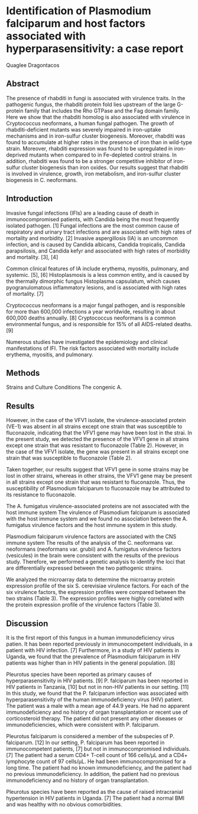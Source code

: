 # Identification of Plasmodium falciparum and host factors associated with hyperparasensitivity: a case report
Quaglee Dragontacos


## Abstract
The presence of rhabditi in fungi is associated with virulence traits. In the pathogenic fungus, the rhabditi protein fold lies upstream of the large G-protein family that includes the Rho GTPase and the Fag domain family. Here we show that the rhabditi homolog is also associated with virulence in Cryptococcus neoformans, a human fungal pathogen. The growth of rhabditi-deficient mutants was severely impaired in iron-uptake mechanisms and in iron-sulfur cluster biogenesis. Moreover, rhabditi was found to accumulate at higher rates in the presence of iron than in wild-type strain. Moreover, rhabditi expression was found to be upregulated in iron-deprived mutants when compared to in Fe-depleted control strains. In addition, rhabditi was found to be a stronger competitive inhibitor of iron-sulfur cluster biogenesis than iron oxides. Our results suggest that rhabditi is involved in virulence, growth, iron metabolism, and iron-sulfur cluster biogenesis in C. neoformans.


## Introduction
Invasive fungal infections (IFIs) are a leading cause of death in immunocompromised patients, with Candida being the most frequently isolated pathogen. [1] Fungal infections are the most common cause of respiratory and urinary tract infections and are associated with high rates of mortality and morbidity. [2] Invasive aspergillosis (IA) is an uncommon infection, and is caused by Candida albicans, Candida tropicalis, Candida parapsilosis, and Candida kefyr and associated with high rates of morbidity and mortality. [3], [4]

Common clinical features of IA include erythema, myositis, pulmonary, and systemic. [5], [6] Histoplasmosis is a less common entity, and is caused by the thermally dimorphic fungus Histoplasma capsulatum, which causes pyogranulomatous inflammatory lesions, and is associated with high rates of mortality. [7]

Cryptococcus neoformans is a major fungal pathogen, and is responsible for more than 600,000 infections a year worldwide, resulting in about 600,000 deaths annually. [8] Cryptococcus neoformans is a common environmental fungus, and is responsible for 15% of all AIDS-related deaths. [9]

Numerous studies have investigated the epidemiology and clinical manifestations of IFI. The risk factors associated with mortality include erythema, myositis, and pulmonary.


## Methods
Strains and Culture Conditions
The congenic A.


## Results
However, in the case of the VFV1 isolate, the virulence-associated protein (VE-1) was absent in all strains except one strain that was susceptible to fluconazole, indicating that the VFV1 gene may have been lost in the strai. In the present study, we detected the presence of the VFV1 gene in all strains except one strain that was resistant to fluconazole (Table 2). However, in the case of the VFV1 isolate, the gene was present in all strains except one strain that was susceptible to fluconazole (Table 2).

Taken together, our results suggest that VFV1 gene in some strains may be lost in other strains, whereas in other strains, the VFV1 gene may be present in all strains except one strain that was resistant to fluconazole. Thus, the susceptibility of Plasmodium falciparum to fluconazole may be attributed to its resistance to fluconazole.

The A. fumigatus virulence-associated proteins are not associated with the host immune system
The virulence of Plasmodium falciparum is associated with the host immune system and we found no association between the A. fumigatus virulence factors and the host immune system in this study.

Plasmodium falciparum virulence factors are associated with the CNS immune system
The results of the analysis of the C. neoformans var. neoformans (neoformans var. grubii) and A. fumigatus virulence factors (vesicules) in the brain were consistent with the results of the previous study. Therefore, we performed a genetic analysis to identify the loci that are differentially expressed between the two pathogenic strains.

We analyzed the microarray data to determine the microarray protein expression profile of the six S. cerevisiae virulence factors. For each of the six virulence factors, the expression profiles were compared between the two strains (Table 3). The expression profiles were highly correlated with the protein expression profile of the virulence factors (Table 3).


## Discussion
It is the first report of this fungus in a human immunodeficiency virus patien. It has been reported previously in immunocompetent individuals, in a patient with HIV infection. [7] Furthermore, in a study of HIV patients in Uganda, we found that the prevalence of Plasmodium falciparum in HIV patients was higher than in HIV patients in the general population. [8]

Pleurotus species have been reported as primary causes of hyperparasensitivity in HIV patients. [9] P. falciparum has been reported in HIV patients in Tanzania, [10] but not in non-HIV patients in our setting. [11] In this study, we found that the P. falciparum infection was associated with hyperparasensitivity of the human immunodeficiency virus (HIV) patient. The patient was a male with a mean age of 44.9 years. He had no apparent immunodeficiency and no history of organ transplantation or recent use of corticosteroid therapy. The patient did not present any other diseases or immunodeficiencies, which were consistent with P. falciparum.

Pleurotus falciparum is considered a member of the subspecies of P. falciparum. [12] In our setting, P. falciparum has been reported in immunocompetent patients, [7] but not in immunocompromised individuals. [7] The patient had a serum CD4+ T-cell count of 166 cells/µL and a CD4+ lymphocyte count of 97 cells/µL. He had been immunocompromised for a long time. The patient had no known immunodeficiency, and the patient had no previous immunodeficiency. In addition, the patient had no previous immunodeficiency and no history of organ transplantation.

Pleurotus species have been reported as the cause of raised intracranial hypertension in HIV patients in Uganda. [7] The patient had a normal BMI and was healthy with no obvious comorbidities.
